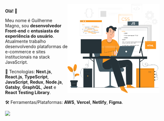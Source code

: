 <img src="assets/art.png" align="right" min-width="300px" max-width="550px" width="300px">

<p align="left">
  <strong>Olá! 👋</strong>   
</p>
<p align="left">
  Meu nome é Guilherme Magno, sou <strong>desenvolvedor Front-end</strong> e <strong>entusiasta de experiência do usuário</strong>.
  Atualmente trabalho desenvolvendo plataformas de e-commerce e sites institucionais na stack JavaScript.
</p>

<p align="left">
  🚀 Tecnologias: <strong>Next.js</strong>, <strong>React.js</strong>, <strong>TypeScript</strong>, <strong>JavaScript</strong>, <strong>Redux</strong>, <strong>Node.js</strong>, <strong>Gatsby</strong>, <strong>GraphQL</strong>, <strong>Jest</strong> e <strong>React Testing Library</strong>.
</p>

<p align="left">
  🛠️ Ferramentas/Plataformas: <strong>AWS</strong>, <strong>Vercel</strong>, <strong>Netlify</strong>, <strong>Figma</strong>.
</p>

<p align="left">
  <a href="https://www.linkedin.com/in/guilhermemagno/" target="_blank"><img src="https://img.shields.io/badge/LinkedIn-0077B5?style=for-the-badge&logo=linkedin&logoColor=white"></a>
<p>
